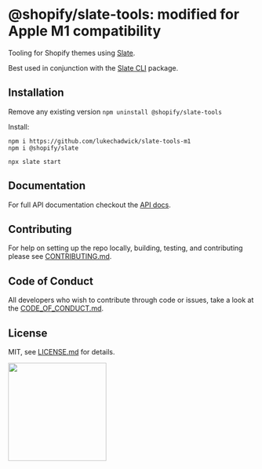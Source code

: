 # @shopify/slate-tools: modified for Apple M1 compatibility

Tooling for Shopify themes using [Slate](https://github.com/Shopify/slate/tree/0.x).

Best used in conjunction with the [Slate CLI](https://www.npmjs.com/package/@shopify/slate) package.

## Installation

Remove any existing version `npm uninstall @shopify/slate-tools`

Install:
```
npm i https://github.com/lukechadwick/slate-tools-m1
npm i @shopify/slate

npx slate start
```

## Documentation

For full API documentation checkout the [API docs](https://shopify.github.io/slate/).

## Contributing

For help on setting up the repo locally, building, testing, and contributing
please see [CONTRIBUTING.md](https://github.com/Shopify/slate/blob/0.x/CONTRIBUTING.md).

## Code of Conduct

All developers who wish to contribute through code or issues, take a look at the
[CODE_OF_CONDUCT.md](https://github.com/Shopify/slate/blob/0.x/CODE_OF_CONDUCT.md).

## License

MIT, see [LICENSE.md](http://github.com/Shopify/slate/blob/0.x/LICENSE.md) for details.

<img src="https://cdn.shopify.com/shopify-marketing_assets/builds/19.0.0/shopify-full-color-black.svg" width="200" />
